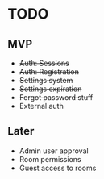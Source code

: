 TODO
====

MVP
---

* ~~Auth: Sessions~~
* ~~Auth: Registration~~
* ~~Settings system~~
* ~~Settings expiration~~
* ~~Forgot password stuff~~
* External auth

Later
---

* Admin user approval
* Room permissions
* Guest access to rooms